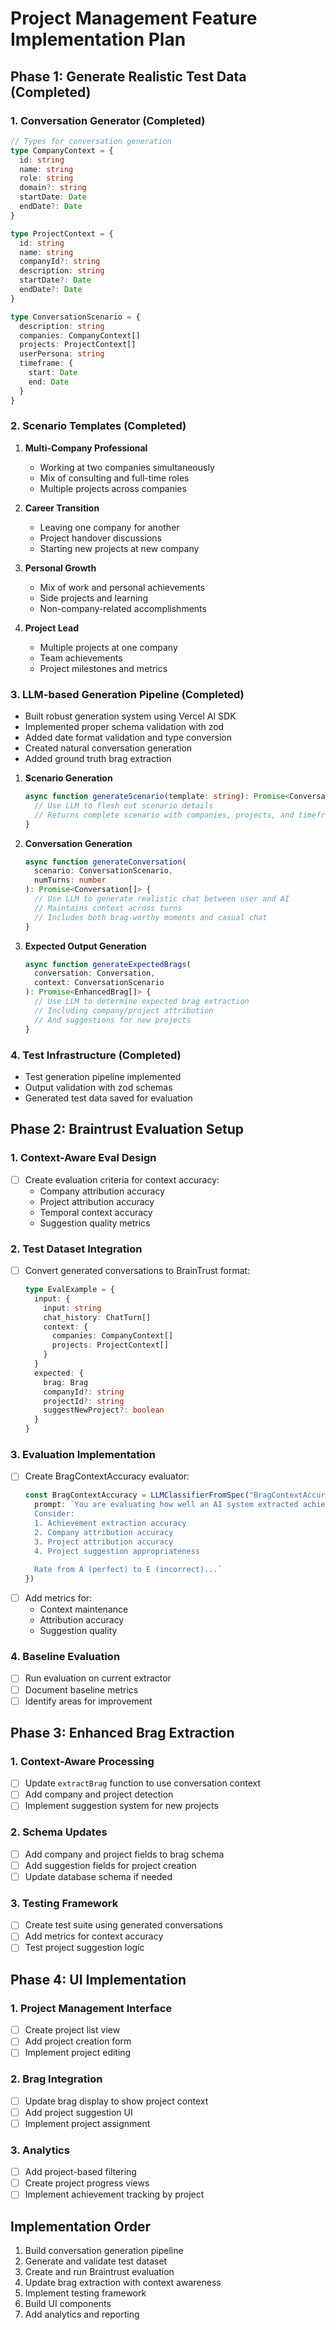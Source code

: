 # Project Management Feature Implementation Plan

## Phase 1: Generate Realistic Test Data (Completed)

### 1. Conversation Generator (Completed)
```typescript
// Types for conversation generation
type CompanyContext = {
  id: string
  name: string
  role: string
  domain?: string
  startDate: Date
  endDate?: Date
}

type ProjectContext = {
  id: string
  name: string
  companyId?: string
  description: string
  startDate?: Date
  endDate?: Date
}

type ConversationScenario = {
  description: string
  companies: CompanyContext[]
  projects: ProjectContext[]
  userPersona: string
  timeframe: {
    start: Date
    end: Date
  }
}
```

### 2. Scenario Templates (Completed)
1. **Multi-Company Professional**
   - Working at two companies simultaneously
   - Mix of consulting and full-time roles
   - Multiple projects across companies

2. **Career Transition**
   - Leaving one company for another
   - Project handover discussions
   - Starting new projects at new company

3. **Personal Growth**
   - Mix of work and personal achievements
   - Side projects and learning
   - Non-company-related accomplishments

4. **Project Lead**
   - Multiple projects at one company
   - Team achievements
   - Project milestones and metrics

### 3. LLM-based Generation Pipeline (Completed)
- Built robust generation system using Vercel AI SDK
- Implemented proper schema validation with zod
- Added date format validation and type conversion
- Created natural conversation generation
- Added ground truth brag extraction

1. **Scenario Generation**
   ```typescript
   async function generateScenario(template: string): Promise<ConversationScenario> {
     // Use LLM to flesh out scenario details
     // Returns complete scenario with companies, projects, and timeframes
   }
   ```

2. **Conversation Generation**
   ```typescript
   async function generateConversation(
     scenario: ConversationScenario,
     numTurns: number
   ): Promise<Conversation[]> {
     // Use LLM to generate realistic chat between user and AI
     // Maintains context across turns
     // Includes both brag-worthy moments and casual chat
   }
   ```

3. **Expected Output Generation**
   ```typescript
   async function generateExpectedBrags(
     conversation: Conversation,
     context: ConversationScenario
   ): Promise<EnhancedBrag[]> {
     // Use LLM to determine expected brag extraction
     // Including company/project attribution
     // And suggestions for new projects
   }
   ```

### 4. Test Infrastructure (Completed)
- Test generation pipeline implemented
- Output validation with zod schemas
- Generated test data saved for evaluation

## Phase 2: Braintrust Evaluation Setup
### 1. Context-Aware Eval Design
- [ ] Create evaluation criteria for context accuracy:
  - Company attribution accuracy
  - Project attribution accuracy
  - Temporal context accuracy
  - Suggestion quality metrics

### 2. Test Dataset Integration
- [ ] Convert generated conversations to BrainTrust format:
  ```typescript
  type EvalExample = {
    input: { 
      input: string
      chat_history: ChatTurn[]
      context: {
        companies: CompanyContext[]
        projects: ProjectContext[]
      }
    }
    expected: {
      brag: Brag
      companyId?: string
      projectId?: string
      suggestNewProject?: boolean
    }
  }
  ```

### 3. Evaluation Implementation
- [ ] Create BragContextAccuracy evaluator:
  ```typescript
  const BragContextAccuracy = LLMClassifierFromSpec("BragContextAccuracy", {
    prompt: `You are evaluating how well an AI system extracted achievement information with company and project context.
    Consider:
    1. Achievement extraction accuracy
    2. Company attribution accuracy
    3. Project attribution accuracy
    4. Project suggestion appropriateness
    
    Rate from A (perfect) to E (incorrect)...`
  })
  ```
- [ ] Add metrics for:
  - Context maintenance
  - Attribution accuracy
  - Suggestion quality

### 4. Baseline Evaluation
- [ ] Run evaluation on current extractor
- [ ] Document baseline metrics
- [ ] Identify areas for improvement

## Phase 3: Enhanced Brag Extraction
### 1. Context-Aware Processing
- [ ] Update `extractBrag` function to use conversation context
- [ ] Add company and project detection
- [ ] Implement suggestion system for new projects

### 2. Schema Updates
- [ ] Add company and project fields to brag schema
- [ ] Add suggestion fields for project creation
- [ ] Update database schema if needed

### 3. Testing Framework
- [ ] Create test suite using generated conversations
- [ ] Add metrics for context accuracy
- [ ] Test project suggestion logic

## Phase 4: UI Implementation
### 1. Project Management Interface
- [ ] Create project list view
- [ ] Add project creation form
- [ ] Implement project editing

### 2. Brag Integration
- [ ] Update brag display to show project context
- [ ] Add project suggestion UI
- [ ] Implement project assignment

### 3. Analytics
- [ ] Add project-based filtering
- [ ] Create project progress views
- [ ] Implement achievement tracking by project

## Implementation Order
1. Build conversation generation pipeline
2. Generate and validate test dataset
3. Create and run Braintrust evaluation
4. Update brag extraction with context awareness
5. Implement testing framework
6. Build UI components
7. Add analytics and reporting